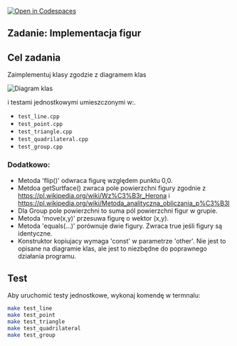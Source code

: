 [![Open in Codespaces](https://classroom.github.com/assets/launch-codespace-2972f46106e565e64193e422d61a12cf1da4916b45550586e14ef0a7c637dd04.svg)](https://classroom.github.com/open-in-codespaces?assignment_repo_id=17355428)
## Zadanie: Implementacja figur

## Cel zadania
Zaimplementuj klasy zgodzie z diagramem klas

![Diagram klas](kolaikwadraty.png)

i testami jednostkowymi umieszczonymi w:.
- `test_line.cpp`
- `test_point.cpp`
- `test_triangle.cpp`
- `test_quadrilateral.cpp`
- `test_group.cpp`
 
### Dodatkowo:
- Metoda 'flip()' odwraca figurę względem punktu 0,0.
- Metdoa getSurtface() zwraca pole powierzchni figury zgodnie z https://pl.wikipedia.org/wiki/Wz%C3%B3r_Herona i https://pl.wikipedia.org/wiki/Metoda_analityczna_obliczania_p%C3%B3l
- Dla Group pole powierzchni to suma pól powierzchni figur w grupie.
- Metoda 'move(x,y)' przesuwa figurę o wektor (x,y).
- Metoda 'equals(...)' porównuje dwie figury. Zwraca true jeśli figury są identyczne.
- Konstruktor kopiujacy wymaga 'const' w parametrze 'other'. Nie jest to opisane na diagramie klas, ale jest to niezbędne do poprawnego działania programu.


## Test
Aby uruchomić testy jednostkowe, wykonaj komendę w termnalu:
```bash
make test_line
make test_point
make test_triangle
make test_quadrilateral
make test_group
```